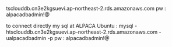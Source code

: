 
tsclouddb.cn3e2kgsuevi.ap-northeast-2.rds.amazonaws.com
pw : alpacadbadmin!@

to connect directly my sql at ALPACA Ubuntu : 
	mysql -htsclouddb.cn3e2kgsuevi.ap-northeast-2.rds.amazonaws.com -ualpacadbadmin -p
	pw : alpacadbadmin!@

